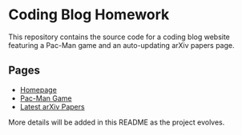 # Coding Blog Homework

This repository contains the source code for a coding blog website featuring a Pac-Man game and an auto-updating arXiv papers page.

## Pages
- [Homepage](index.html)
- [Pac-Man Game](pacman.html)
- [Latest arXiv Papers](arxiv.html)

More details will be added in this README as the project evolves.
